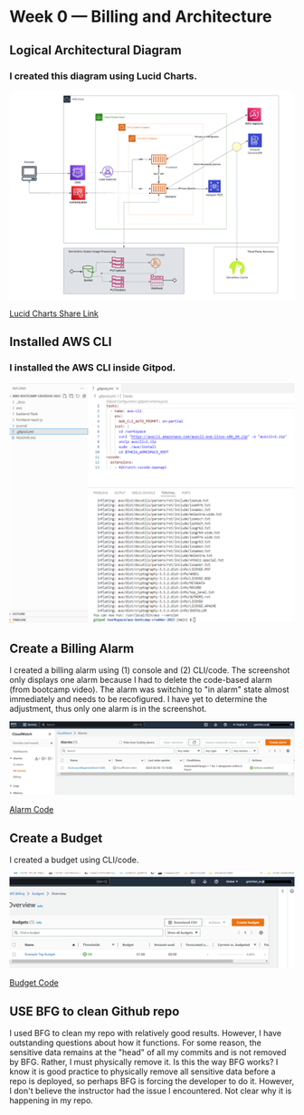 # Week 0 — Billing and Architecture

## Logical Architectural Diagram
### I created this diagram using Lucid Charts.
![Crudder Logical Diagram](assets/Crudder%20Logical%20Diagram.png)

[Lucid Charts Share Link](https://lucid.app/lucidchart/b53bacd3-70b6-4910-911b-6de123e50245/edit?viewport_loc=-326%2C620%2C2610%2C1254%2C0_0&invitationId=inv_f026d4f8-66bd-44ae-a666-a7307a01b9c8)

## Installed AWS CLI
### I installed the AWS CLI inside Gitpod.
![AWS CLI Installation Complete](assets/AWSCLI.PNG)

## Create a Billing Alarm
I created a billing alarm using (1) console and (2) CLI/code. The screenshot only displays one alarm because I had to delete the code-based alarm (from bootcamp video). The alarm was switching to "in alarm" state almost immediately and needs to be recofigured. I have yet to determine the adjustment, thus only one alarm is in the screenshot.

![AWS Alarm](assets/Alarm.PNG)

[Alarm Code](https://github.com/gwagner-2020/aws-bootcamp-cruddur-2023/commit/da7cebcc7006feea01bdedcfb6bdf8430ae22390)

## Create a Budget
I created a budget using CLI/code.

![AWS Budget](assets/Budget.PNG)

[Budget Code](https://github.com/gwagner-2020/aws-bootcamp-cruddur-2023/commit/da7cebcc7006feea01bdedcfb6bdf8430ae22390)

## USE BFG to clean Github repo
I used BFG to clean my repo with relatively good results. However, I have outstanding questions about how it functions. For some reason, the sensitive data remains at the "head" of all my commits and is not removed by BFG. Rather, I must physically remove it. Is this the way BFG works? I know it is good practice to physically remove all sensitive data before a repo is deployed, so perhaps BFG is forcing the developer to do it. However, I don't believe the instructor had the issue I encountered. Not clear why it is happening in my repo.